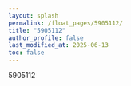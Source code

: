 ```yaml
---
layout: splash
permalink: /float_pages/5905112/
title: "5905112"
author_profile: false
last_modified_at: 2025-06-13
toc: false
---
```

 
5905112
